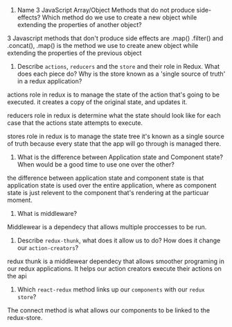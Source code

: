 1.  Name 3 JavaScript Array/Object Methods that do not produce side-effects? Which method do we use to create a new object while extending the properties of another object?

3 Javascript methods that don't produce side effects are .map() .filter() and .concat(), .map() is the method we use to create anew object while extending the properties of the previous object

1.  Describe `actions`, `reducers` and the `store` and their role in Redux. What does each piece do? Why is the store known as a 'single source of truth' in a redux application?

actions role in redux is to manage the state of the action that's going to be executed. it creates a copy of the original state, and updates it.

reducers role in redux is determine what the state should look like for each case that the actions state attempts to execute. 

stores role in redux is to manage the state tree it's known as a single source of truth because every state that the app will go through is managed there.

1.  What is the difference between Application state and Component state? When would be a good time to use one over the other?

the difference between application state and component state is that application state is used over the entire application, where as component state is just relevent to the component that's rendering at the particuar moment. 

1.  What is middleware?

Middlewear is a dependecy that allows multiple proccesses to be run.

1.  Describe `redux-thunk`, what does it allow us to do? How does it change our `action-creators`?

redux thunk is a middlewear dependecy that allows smoother programing in our redux applications. It helps our action creators execute their actions on the api


1.  Which `react-redux` method links up our `components` with our `redux store`?

The connect method is what allows our components to be linked to the redux-store.

